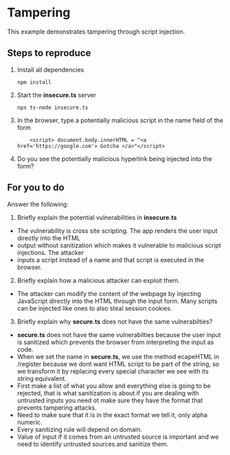 # Tampering

This example demonstrates tampering through script injection.

## Steps to reproduce

1. Install all dependencies

    `npm install`

2. Start the **insecure.ts** server

    `npx ts-node insecure.ts`

3. In the browser, type a potentially malicious script in the name field of the form

    ```
        <script> document.body.innerHTML = "<a href='https://google.com'> Gotcha </a>"</script>
    ```

4. Do you see the potentially malicious hyperlink being injected into the form?

## For you to do

Answer the following:

1. Briefly explain the potential vulnerabilities in **insecure.ts**
- The vulnerability is cross site scripting. The app renders the user input directly into the HTML
- output without sanitization which makes it vulnerable to malicious script injections. The attacker
- inputs a script instead of a name and that script is executed in the browser.

2. Briefly explain how a malicious attacker can exploit them.
- The attacker can modify the content of the webpage by injecting JavaScript directly into the HTML
through the input form. Many scripts can be injected like ones to also steal session cookies.

3. Briefly explain why **secure.ts** does not have the same vulnerabilties?
- **secure.ts** does not have the same vulnerabilties because the user input is sanitized which 
prevents the browser from interpreting the input as code. 
- When we set the name in **secure.ts**, we use the method ecapeHTML in /register because we dont
want HTML script to be part of the string, so we transform it by replacing every special character 
we see with its string equivalent.
- First make a list of what you allow and everything else is going to be rejected, that is what
sanitization is about if you are dealing with untrusted inputs you need ot make sure they have
 the format that prevents tampering attacks.
- Need to make sure that it is in the exact format we tell it, only alpha numeric. 
- Every sanitizing rule will depend on domain.
- Value of input if it comes from an untrusted source is important and we need to identify untrusted 
sources and sanitize them.
